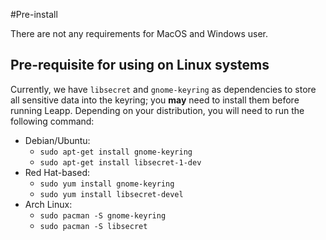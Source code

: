 #Pre-install

There are not any requirements for MacOS and Windows user.

## Pre-requisite for using on Linux systems
Currently, we have `libsecret` and `gnome-keyring` as dependencies to store all sensitive data into the keyring; you **may** need to install them before running Leapp.
Depending on your distribution, you will need to run the following command:

* Debian/Ubuntu:
  - `sudo apt-get install gnome-keyring`
  - `sudo apt-get install libsecret-1-dev`
* Red Hat-based:
  - `sudo yum install gnome-keyring`
  - `sudo yum install libsecret-devel`
* Arch Linux:
  - `sudo pacman -S gnome-keyring`
  - `sudo pacman -S libsecret`
